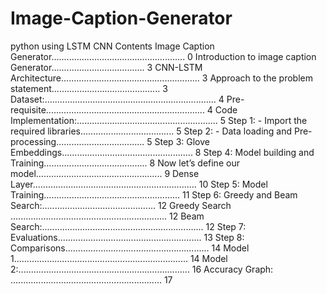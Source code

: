 # Image-Caption-Generator
python using LSTM CNN
Contents
Image Caption Generator..................................................... 0
Introduction to image caption Generator..................................... 3
CNN-LSTM Architecture....................................................... 3
Approach to the problem statement........................................... 3
Dataset:.................................................................... 4
Pre-requisite............................................................... 4
Code Implementation:........................................................ 5
Step 1: - Import the required libraries..................................... 5
Step 2: - Data loading and Pre-processing................................... 5
Step 3: Glove Embeddings.................................................... 8
Step 4: Model building and Training......................................... 8
Now let’s define our model.................................................. 9
Dense Layer................................................................. 10
Step 5: Model Training...................................................... 11
Step 6: Greedy and Beam Search:............................................. 12
Greedy Search .............................................................. 12
Beam Search:................................................................ 12
Step 7: Evaluations......................................................... 13
Step 8: Comparisons......................................................... 14
Model 1..................................................................... 14
Model 2:.................................................................... 16
Accuracy Graph: ............................................................ 17
